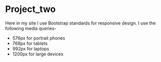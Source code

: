 # Project_two

Here in my site I use Bootstrap standards for responsive design. I use the following media queries- 

* 576px for portrait phones                                                                          
* 768px for tablets                                                                                                             
* 992px for laptops                                                                                              
* 1200px for large devices
